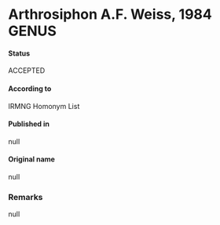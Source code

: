 Arthrosiphon A.F. Weiss, 1984 GENUS
=======

#### Status
ACCEPTED

#### According to
IRMNG Homonym List

#### Published in
null

#### Original name
null

### Remarks
null